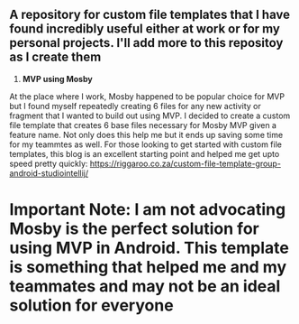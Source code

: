 ## A repository for custom file templates that I have found incredibly useful either at work or for my personal projects. I'll add more to this repositoy as I create them 

1) **MVP using Mosby**

At the place where I work, Mosby happened to be popular choice for MVP but I found myself repeatedly creating 6 files for any new activity or fragment that I wanted to build out using MVP. I decided to create a custom file template that creates 6 base files necessary for Mosby MVP given a feature name. Not only does this help me but it ends up saving some time for my teammtes as well. For those looking to get started with custom file templates, this blog is an excellent starting point and helped me get upto speed pretty quickly: https://riggaroo.co.za/custom-file-template-group-android-studiointellij/

# Important Note: I am not advocating Mosby is the perfect solution for using MVP in Android. This template is something that helped me and my teammates and may not be an ideal solution for everyone
